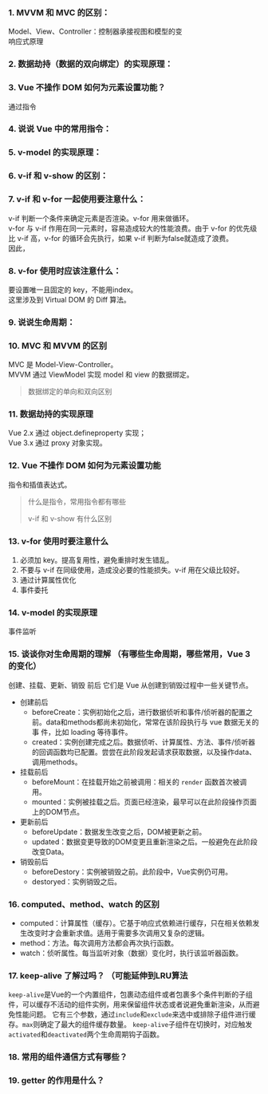 ### 1. MVVM 和 MVC 的区别：
   Model、View、Controller：控制器承接视图和模型的变  
   响应式原理
### 2. 数据劫持（数据的双向绑定）的实现原理：  
### 3. Vue 不操作 DOM 如何为元素设置功能？  
   通过指令
### 4. 说说 Vue 中的常用指令：  
### 5. v-model 的实现原理： 
### 6. v-if 和 v-show 的区别：
### 7. v-if 和 v-for 一起使用要注意什么：  
   v-if 判断一个条件来确定元素是否渲染。v-for 用来做循环。  
   v-for 与 v-if 作用在同一元素时，容易造成较大的性能浪费。由于 v-for 的优先级比 v-if 高，v-for 的循环会先执行，如果 v-if 判断为false就造成了浪费。  
   因此，
### 8. v-for 使用时应该注意什么：  
   要设置唯一且固定的 key，不能用index。  
   这里涉及到 Virtual DOM 的 Diff 算法。

### 9. 说说生命周期：
### 10. MVC 和 MVVM 的区别  
   MVC 是 Model-View-Controller。  
   MVVM 通过 ViewModel 实现 model 和 view 的数据绑定。  

   > 数据绑定的单向和双向区别
   >
   > 

### 11. 数据劫持的实现原理  
   Vue 2.x 通过 object.defineproperty 实现；  
   Vue 3.x 通过 proxy 对象实现。

### 12. Vue 不操作 DOM 如何为元素设置功能  
   指令和插值表达式。  

   > 什么是指令，常用指令都有哪些
   >
   > v-if 和 v-show 有什么区别
   >
   > 

### 13. v-for 使用时要注意什么  
   1. 必须加 key。提高复用性，避免重排时发生错乱。
   2. 不要与 v-if 在同级使用，造成没必要的性能损失。v-if 用在父级比较好。 
   3. 通过计算属性优化
   4. 事件委托
   
### 14. v-model 的实现原理  
   事件监听

### 15. 谈谈你对生命周期的理解  （有哪些生命周期，哪些常用，Vue 3 的变化）
创建、挂载、更新、销毁 前后
它们是 Vue 从创建到销毁过程中一些关键节点。
- 创建前后
  - beforeCreate：实例初始化之后，进行数据侦听和事件/侦听器的配置之前。data和methods都尚未初始化，常常在该阶段执行与 vue 数据无关的事 件，比如 loading 等待事件。
  - created：实例创建完成之后。数据侦听、计算属性、方法、事件/侦听器的回调函数均已配置。尝尝在此阶段发起请求获取数据，以及操作data、调用methods。
- 挂载前后
  - beforeMount：在挂载开始之前被调用：相关的 `render` 函数首次被调用。
  - mounted：实例被挂载之后。页面已经渲染，最早可以在此阶段操作页面上的DOM节点。
- 更新前后
  - beforeUpdate：数据发生改变之后，DOM被更新之前。
  - updated：数据变更导致的DOM变更且重新渲染之后。一般避免在此阶段改变Data。
- 销毁前后
  - beforeDestory：实例被销毁之前。此阶段中，Vue实例仍可用。
  - destoryed：实例销毁之后。

### 16. computed、method、watch 的区别  
   - computed：计算属性（缓存）。它基于响应式依赖进行缓存，只在相关依赖发生改变时才会重新求值。适用于需要多次调用又复杂的逻辑。  
   - method：方法。每次调用方法都会再次执行函数。
   - watch：侦听属性。每当监听对象（数据）变化时，执行该监听器函数。
### 17. keep-alive 了解过吗？ （可能延伸到LRU算法
`keep-alive`是Vue的一个内置组件，包裹动态组件或者包裹多个条件判断的子组件，可以缓存不活动的组件实例，用来保留组件状态或者说避免重新渲染，从而避免性能问题。
它有三个参数，通过`include`和`exclude`来选中或排除子组件进行缓存。`max`则确定了最大的组件缓存数量。
`keep-alive`子组件在切换时，对应触发`activated`和`deactivated`两个生命周期钩子函数。
### 18. 常用的组件通信方式有哪些？  
### 19. getter 的作用是什么？

